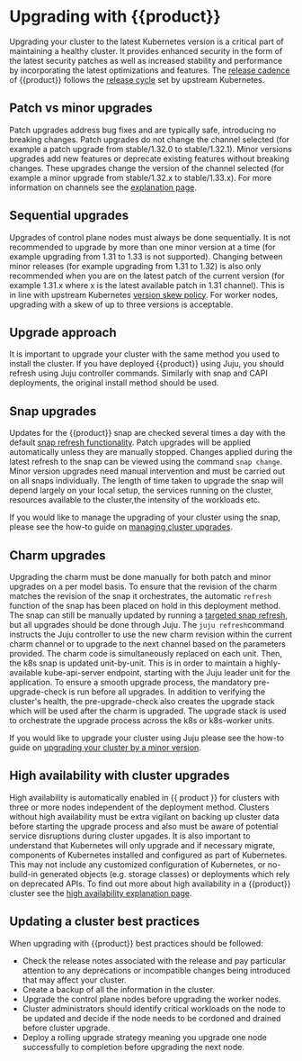 # Upgrading with {{product}}

Upgrading your cluster to the latest Kubernetes version is a critical part of
maintaining a healthy cluster. It provides enhanced security in the form
of the latest security patches as well as increased stability and performance
by incorporating the latest optimizations and features. The [release cadence]
of {{product}} follows the [release cycle] set by upstream Kubernetes.


## Patch vs minor upgrades

Patch upgrades address bug fixes and are typically safe, introducing no
breaking changes.
Patch upgrades do not change the channel selected (for example a patch upgrade
from stable/1.32.0 to stable/1.32.1). Minor versions upgrades add new
features or deprecate existing features without breaking changes. These upgrades
change the version of the channel selected
(for example a minor upgrade from stable/1.32.x to stable/1.33.x).
For more information on channels see the [explanation page].

## Sequential upgrades

Upgrades of control plane nodes
must always be done sequentially. It is not recommended to upgrade by
more than one minor version at a time (for example upgrading from 1.31 to 1.33
is not supported). Changing between minor releases (for example upgrading
from 1.31 to 1.32) is also only recommended when you are on the
latest patch of the current version (for example 1.31.x where x is the latest
available patch in 1.31 channel). This is in line with upstream Kubernetes
[version skew policy]. For worker nodes, upgrading
with a skew of up to three versions is acceptable.

## Upgrade approach

It is important to upgrade your cluster with the same method you used to install
the cluster. If you have deployed {{product}} using Juju, you should refresh
using Juju controller commands. Similarly with snap and CAPI deployments,
the original install method should be used.


## Snap upgrades

Updates for the {{product}} snap are checked several times a day with the
default [snap refresh functionality]. Patch upgrades will be applied
automatically unless they are manually stopped. Changes applied during the
latest refresh to the snap can be viewed using the command `snap change`.
Minor version upgrades need manual intervention and must be carried out on all
snaps individually. The length of time taken to upgrade the snap will depend
largely on your local setup, the services running on the cluster, resources
available to the cluster,the intensity of the workloads etc.

If you would like to manage the upgrading of your cluster using the snap, please
see the how-to guide on [managing cluster upgrades].

## Charm upgrades

Upgrading the charm must be done manually for both patch and minor upgrades on
a per model basis. To ensure that the revision of the charm matches the
revision of the snap it orchestrates, the automatic `refresh` function of the
snap has been placed on hold in this deployment method. The snap can still be
manually updated by running a [targeted snap refresh], but all upgrades should
be done through Juju. The `juju refresh`command instructs the Juju controller
to use the new charm revision within the current charm channel or to upgrade to
the next channel based on the parameters provided. The charm code
is simultaneously replaced on each unit. Then, the k8s snap is updated
unit-by-unit. This is in order to maintain a highly-available kube-api-server
endpoint, starting with the Juju leader unit for the application. To ensure a
smooth upgrade process, the mandatory pre-upgrade-check is run before
all upgrades. In addition to verifying the cluster's health,
the pre-upgrade-check also creates the upgrade stack which
will be used after the charm is upgraded. The upgrade stack is
used to orchestrate the upgrade process across the k8s or k8s-worker units.

If you would like to upgrade your cluster using Juju please see the how-to guide
on [upgrading your cluster by a minor version].

<!-- TODO CAPI Upgrades-->

## High availability with cluster upgrades

High availability is automatically enabled in {{ product }} for clusters with
three or more nodes independent of the deployment method. Clusters without high
availability must be extra vigilant on backing up cluster data before starting
the upgrade process and also must be aware of potential service disruptions
during cluster upgades. It is also important to understand that Kubernetes will
only upgrade and if necessary migrate, components of Kubernetes installed and
configured as part of Kubernetes. This may
not include any customized configuration of Kubernetes, or no-build-in
generated objects (e.g. storage classes) or deployments which rely on
deprecated APIs. To find out more about high availability in a {{product}}
cluster see the [high availability explanation page].

## Updating a cluster best practices

When upgrading with {{product}} best practices should be followed:

- Check the release notes associated with the release and pay
particular attention to any deprecations or incompatible changes being
introduced that may affect your cluster.
- Create a backup of all the information in the cluster.
- Upgrade the control plane nodes before upgrading the worker nodes.
- Cluster administrators should identify critical workloads on the node to be
updated and decide if the node needs to be cordoned and drained before cluster
upgrade.
- Deploy a rolling upgrade strategy meaning you upgrade one node successfully
to completion before upgrading the next node.

<!-- LINKS -->
[release cadence]: https://ubuntu.com/about/release-cycle#canonical-kubernetes-release-cycle
[release cycle]: https://kubernetes.io/releases/release/
[managing cluster upgrades]: ../howto/upgrades
[upgrading your cluster by a minor version]: ../../charm/howto/upgrade-minor/
[snap refresh functionality]:https://snapcraft.io/docs/refresh-awareness
[version skew policy]: https://kubernetes.io/releases/version-skew-policy/
[explanation page]: channels.md
[high availability explanation page]: high-availability.md
[targeted snap refresh]:https://snapcraft.io/docs/managing-updates#p-32248-if-snaps-are-specified
